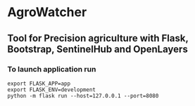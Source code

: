 # AgroWatcher
## Tool for Precision agriculture with Flask, Bootstrap, SentinelHub and OpenLayers
### To launch application run
```shell
export FLASK_APP=app
export FLASK_ENV=development
python -m flask run --host=127.0.0.1 --port=8080
```